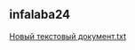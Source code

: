 ## infalaba24
[Новый текстовый документ.txt](https://github.com/mok-hue/infalaba24/files/7376769/default.txt)
